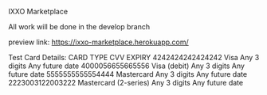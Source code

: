 IXXO Marketplace

All work will be done in the develop branch

preview link: https://ixxo-marketplace.herokuapp.com/

Test Card Details:
    CARD            TYPE                    CVV             EXPIRY
4242424242424242	Visa	                Any 3 digits	Any future date
4000056655665556	Visa (debit)	        Any 3 digits	Any future date
5555555555554444	Mastercard	            Any 3 digits	Any future date
2223003122003222    Mastercard (2-series)	Any 3 digits	Any future date